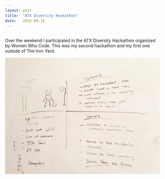 ```yaml
---
layout: post
title:  "ATX Diversity Hackathon"
date:   2015-09-16
---
```


<br>
Over the weekend I participated in the ATX Diversity Hackathon organized by Women Who Code. This was my second hackathon and my first one outside of The Iron Yard. 

<br>

![D1 User Persona and User Story](/images/user-persona.JPG) 




